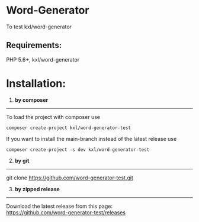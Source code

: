 Word-Generator
====================
To test kxl/word-generator

Requirements:
------------
PHP 5.6+, kxl/word-generator


Installation:
=============
1) **by composer**
  --------------
  To load the project with composer use
  ```
  composer create-project kxl/word-generator-test
  ```
  If you want to install the main-branch instead of the latest release use
  ```
  composer create-project -s dev kxl/word-generator-test
  ```

2) **by git**
---------
git clone https://github.com/word-generator-test.git

3) **by zipped release**
--------------------
Download the latest release from this page:  
https://github.com/word-generator-test/releases